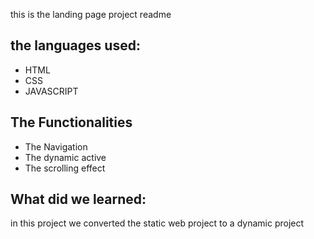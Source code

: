 this is the landing page project readme

## the languages used:
- HTML
- CSS
- JAVASCRIPT

## The Functionalities

- The Navigation
- The dynamic active
- The scrolling effect

## What did we learned:
in this project we converted the static web project to a dynamic project
